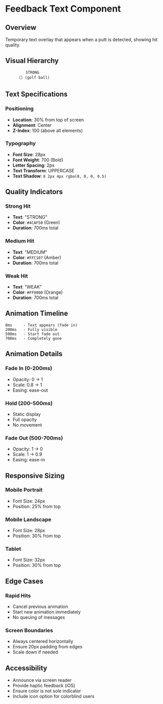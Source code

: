 # Feedback Text Component

## Overview
Temporary text overlay that appears when a putt is detected, showing hit quality.

## Visual Hierarchy

```
         STRONG
      ⚪ (golf ball)
```

## Text Specifications

### Positioning
- **Location**: 30% from top of screen
- **Alignment**: Center
- **Z-Index**: 100 (above all elements)

### Typography
- **Font Size**: 28px
- **Font Weight**: 700 (Bold)
- **Letter Spacing**: 2px
- **Text Transform**: UPPERCASE
- **Text Shadow**: `0 2px 4px rgba(0, 0, 0, 0.5)`

## Quality Indicators

### Strong Hit
- **Text**: "STRONG"
- **Color**: `#4CAF50` (Green)
- **Duration**: 700ms total

### Medium Hit
- **Text**: "MEDIUM"
- **Color**: `#FFC107` (Amber)
- **Duration**: 700ms total

### Weak Hit
- **Text**: "WEAK"
- **Color**: `#FF9800` (Orange)
- **Duration**: 700ms total

## Animation Timeline

```
0ms     - Text appears (fade in)
200ms   - Fully visible
500ms   - Start fade out
700ms   - Completely gone
```

## Animation Details

### Fade In (0-200ms)
- Opacity: 0 → 1
- Scale: 0.8 → 1
- Easing: ease-out

### Hold (200-500ms)
- Static display
- Full opacity
- No movement

### Fade Out (500-700ms)
- Opacity: 1 → 0
- Scale: 1 → 0.9
- Easing: ease-in

## Responsive Sizing

### Mobile Portrait
- Font Size: 24px
- Position: 25% from top

### Mobile Landscape
- Font Size: 28px
- Position: 30% from top

### Tablet
- Font Size: 32px
- Position: 30% from top

## Edge Cases

### Rapid Hits
- Cancel previous animation
- Start new animation immediately
- No queuing of messages

### Screen Boundaries
- Always centered horizontally
- Ensure 20px padding from edges
- Scale down if needed

## Accessibility

- Announce via screen reader
- Provide haptic feedback (iOS)
- Ensure color is not sole indicator
- Include icon option for colorblind users